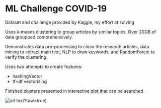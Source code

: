 # ML Challenge COVID-19
Dataset and challenge provided by Kaggle, my effort at solving

Uses k-means clustering to group articles by similar topics. Over 20GB of data groupped comprehensively. 

Demonstrates data pre-processing to clean the research articles, data mining to extract main text, NLP to draw keywords, and RandomForest to verify the clustering. 

Uses two attempts to create features: 
- hashingVector
- tf-idf vectorizing

Finished clusters presented in interactive plot that can be searched. 


![alt text](https://github.com/bonde060/ML-Challenge-COVID-19/blob/main/tSNE_final_clusters.png)?raw=true)
